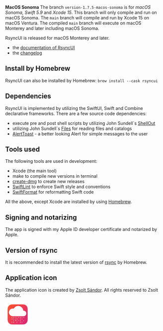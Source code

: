 **MacOS Sonoma** The branch `version-1.7.5-macos-sonoma` is for *macOS Sonoma, Swift 5.9* and *Xcode 15*. This branch will only compile and run on macOS Sonoma. The `main` branch will compile and run by Xcode 15 on macOS Ventura. The compiled `main` branch will execute on macOS Monterey and later including macOS Sonoma.

RsyncUI is released for macOS Monterey and later.

- the [documentation of RsyncUI](https://rsyncui.netlify.app/)
- the [changelog](https://rsyncui.netlify.app/post/changelog/)

## Install by Homebrew

RsyncUI can also be installed by Homebrew: `brew install --cask rsyncui`

## Dependencies

RsyncUI is implemented by utilizing the SwiftUI, Swift and Combine declarative frameworks. There are a few source code dependencies:

- execute pre and post shell scripts by utilizing John Sundell´s [ShellOut](https://github.com/JohnSundell/ShellOut)
- utilizing John Sundell´s [Files](https://github.com/JohnSundell/Files) for reading files and catalogs
- [AlertToast](https://github.com/elai950/AlertToast) - a better looking Alert for simple messages to the user

## Tools used

The following tools are used in development:

- Xcode (the main tool)
- make to compile new versions in terminal
- [create-dmg](https://github.com/create-dmg/create-dmg) to create new releases
- [SwiftLint](https://github.com/realm/SwiftLint) to enforce Swift style and conventions
- [SwiftFormat](https://github.com/nicklockwood/SwiftFormat) for reformatting Swift code

All the above, except Xcode are installed by using [Homebrew](https://brew.sh/).

## Signing and notarizing

The app is signed with my Apple ID developer certificate and notarized by Apple.

## Version of rsync

It is recommended to install the latest version of [rsync](https://rsyncui.netlify.app/post/rsync/) by Homebrew.

## Application icon

The application icon is created by [Zsolt Sándor](https://github.com/graphis). All rights reserved to Zsolt Sándor.

![](icon/rsyncosx.png)
